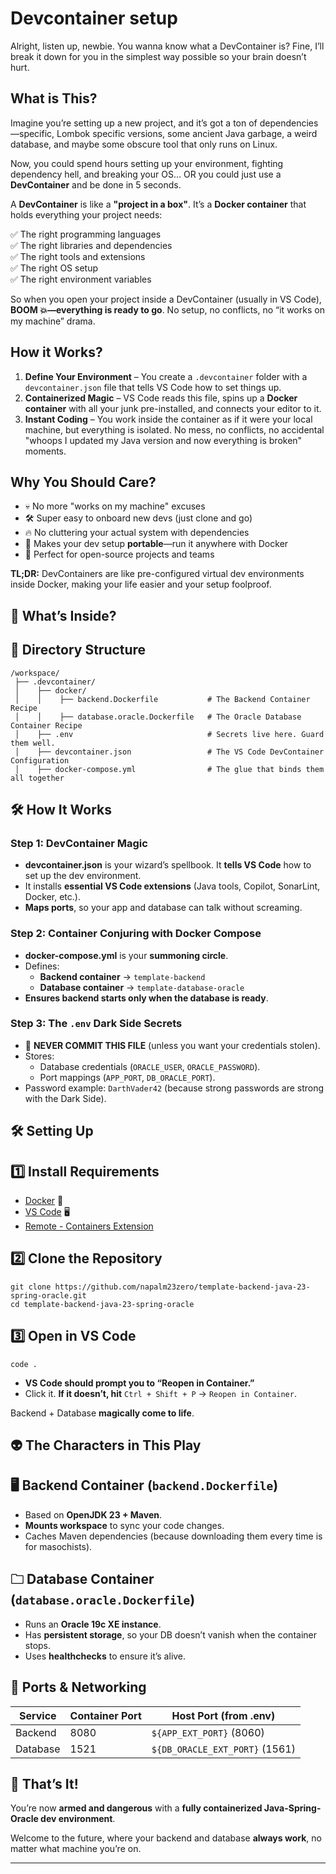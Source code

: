 # Devcontainer setup

Alright, listen up, newbie. You wanna know what a DevContainer is? Fine, I’ll break it down for you in the simplest way possible so your brain doesn’t hurt.

## **What is This?**

Imagine you’re setting up a new project, and it’s got a ton of dependencies—specific, Lombok specific versions, some ancient Java garbage, a weird database, and maybe some obscure tool that only runs on Linux.

Now, you could spend hours setting up your environment, fighting dependency hell, and breaking your OS… OR you could just use a **DevContainer** and be done in 5 seconds.

A **DevContainer** is like a **"project in a box"**. It’s a **Docker container** that holds everything your project needs:

✅ The right programming languages  
✅ The right libraries and dependencies  
✅ The right tools and extensions  
✅ The right OS setup  
✅ The right environment variables

So when you open your project inside a DevContainer (usually in VS Code), **BOOM 💥—everything is ready to go**. No setup, no conflicts, no “it works on my machine” drama.

## How it Works?

1. **Define Your Environment** – You create a `.devcontainer` folder with a `devcontainer.json` file that tells VS Code how to set things up.
2. **Containerized Magic** – VS Code reads this file, spins up a **Docker container** with all your junk pre-installed, and connects your editor to it.
3. **Instant Coding** – You work inside the container as if it were your local machine, but everything is isolated. No mess, no conflicts, no accidental "whoops I updated my Java version and now everything is broken" moments.

## Why You Should Care?

-   💀 No more "works on my machine" excuses
-   🛠 Super easy to onboard new devs (just clone and go)
-   🔥 No cluttering your actual system with dependencies
-   🚀 Makes your dev setup **portable**—run it anywhere with Docker
-   🎯 Perfect for open-source projects and teams

**TL;DR:** DevContainers are like pre-configured virtual dev environments inside Docker, making your life easier and your setup foolproof.

## **💮 What’s Inside?**

## 📁 **Directory Structure**

```
/workspace/
 ├── .devcontainer/
 │    ├── docker/
 │    │    ├── backend.Dockerfile           # The Backend Container Recipe
 │    │    ├── database.oracle.Dockerfile   # The Oracle Database Container Recipe
 │    ├── .env                              # Secrets live here. Guard them well.
 │    ├── devcontainer.json                 # The VS Code DevContainer Configuration
 │    ├── docker-compose.yml                # The glue that binds them all together
```

## **🛠️ How It Works**

### **Step 1: DevContainer Magic**

-   **devcontainer.json** is your wizard’s spellbook. It **tells VS Code** how to set up the dev environment.
-   It installs **essential VS Code extensions** (Java tools, Copilot, SonarLint, Docker, etc.).
-   **Maps ports**, so your app and database can talk without screaming.

### **Step 2: Container Conjuring with Docker Compose**

-   **docker-compose.yml** is your **summoning circle**.
-   Defines:
    -   **Backend container** → `template-backend`
    -   **Database container** → `template-database-oracle`
-   **Ensures backend starts only when the database is ready**.

### **Step 3: The `.env` Dark Side Secrets**

-   🚡 **NEVER COMMIT THIS FILE** (unless you want your credentials stolen).
-   Stores:
    -   Database credentials (`ORACLE_USER`, `ORACLE_PASSWORD`).
    -   Port mappings (`APP_PORT`, `DB_ORACLE_PORT`).
-   Password example: `DarthVader42` (because strong passwords are strong with the Dark Side).

## **🛠️ Setting Up**

## **1️⃣ Install Requirements**

-   [Docker](https://www.docker.com/get-started) 🐳
-   [VS Code](https://code.visualstudio.com/) 🖥️
-   [Remote - Containers Extension](https://marketplace.visualstudio.com/items?itemName=ms-vscode-remote.remote-containers)

## **2️⃣ Clone the Repository**

```
git clone https://github.com/napalm23zero/template-backend-java-23-spring-oracle.git
cd template-backend-java-23-spring-oracle
```

## **3️⃣ Open in VS Code**

```
code .
```

-   **VS Code should prompt you to “Reopen in Container.”**
-   Click it. **If it doesn’t, hit** `Ctrl + Shift + P` → `Reopen in Container`.

Backend + Database **magically come to life**.

## **👽 The Characters in This Play**

## **🖥️ Backend Container (`backend.Dockerfile`)**

-   Based on **OpenJDK 23 + Maven**.
-   **Mounts workspace** to sync your code changes.
-   Caches Maven dependencies (because downloading them every time is for masochists).

## **🗀 Database Container (`database.oracle.Dockerfile`)**

-   Runs an **Oracle 19c XE instance**.
-   Has **persistent storage**, so your DB doesn’t vanish when the container stops.
-   Uses **healthchecks** to ensure it’s alive.

## **👀 Ports & Networking**

| Service  | Container Port | Host Port (from .env)          |
| -------- | -------------- | ------------------------------ |
| Backend  | 8080           | `${APP_EXT_PORT}` (8060)       |
| Database | 1521           | `${DB_ORACLE_EXT_PORT}` (1561) |

## **🎉 That’s It!**

You’re now **armed and dangerous** with a **fully containerized Java-Spring-Oracle dev environment**.

Welcome to the future, where your backend and database **always work**, no matter what machine you’re on.

---

<!-- <p style="display: flex; justify-content: space-between;">
  <span>Previously</span>
  <span>Next</span>
</p> -->
